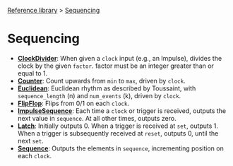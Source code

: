 [Reference library](../index.md) > [Sequencing](index.md)

# Sequencing

- **[ClockDivider](clockdivider/index.md)**: When given a `clock` input (e.g., an Impulse), divides the clock by the given `factor`. factor must be an integer greater than or equal to 1.
- **[Counter](counter/index.md)**: Count upwards from `min` to `max`, driven by `clock`.
- **[Euclidean](euclidean/index.md)**: Euclidean rhythm as described by Toussaint, with `sequence_length` (n) and `num_events` (k), driven by `clock`.
- **[FlipFlop](flipflop/index.md)**: Flips from 0/1 on each `clock`.
- **[ImpulseSequence](impulsesequence/index.md)**: Each time a `clock` or trigger is received, outputs the next value in `sequence`. At all other times, outputs zero.
- **[Latch](latch/index.md)**: Initially outputs 0. When a trigger is received at `set`, outputs 1. When a trigger is subsequently received at `reset`, outputs 0, until the next `set`.
- **[Sequence](sequence/index.md)**: Outputs the elements in `sequence`, incrementing position on each `clock`.
